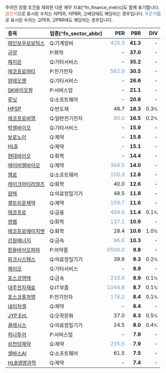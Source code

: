 주어진 정렬 조건을 제외한 다른 재무 지표[^fn_finance_metric]도 함께 표기합니다. <span style="color:tomato">붉은색</span>으로 표시된 수치는 저PER, 저PBR, 고배당에도 해당되는 경우입니다. <span style="color:cornflowerblue">푸른색</span>으로 표시된 수치는 고PER, 고PBR에도 해당되는 경우입니다.

| **종목** | **업종**[^fn_sector_abbr] | **PER** | **PBR** | **DIV** |
| :--- | :--- | --: | --: | --: |
| [레인보우로보틱스](/277810/) | Q:기계장비 | <span style="color:cornflowerblue">425.3</span> | **41.3** | - |
| [금양](/001570/) | P:화학 | - | **37.0** | - |
| [메지온](/140410/) | Q:기타서비스 | - | **35.2** | - |
| [에코프로머티](/450080/) | P:전기전자 | <span style="color:cornflowerblue">562.9</span> | **30.5** | - |
| [알테오젠](/196170/) | Q:기타서비스 | - | **26.6** | - |
| [SK바이오팜](/326030/) | P:서비스업 | - | **21.1** | - |
| [루닛](/328130/) | Q:소프트웨어 | - | **20.8** | - |
| [HPSP](/403870/) | Q:반도체 | 48.7 | **18.3** | 0.3<small>%</small> |
| [에코프로비엠](/247540/) | Q:일반전기전자 | <span style="color:cornflowerblue">80.0</span> | **16.5** | 0.2<small>%</small> |
| [박셀바이오](/323990/) | Q:기타서비스 | - | **15.9** | - |
| [보로노이](/310210/) | Q:제약 | - | **15.8** | - |
| [HLB](/028300/) | Q:제약 | - | **15.1** | - |
| [현대바이오](/048410/) | Q:화학 | - | **14.4** | - |
| [에이비엘바이오](/298380/) | Q:제약 | <span style="color:cornflowerblue">304.5</span> | **14.0** | - |
| [엠로](/058970/) | Q:소프트웨어 | <span style="color:cornflowerblue">100.3</span> | **12.8** | - |
| [레이크머티리얼즈](/281740/) | Q:화학 | 40.0 | **12.6** | - |
| [원텍](/336570/) | Q:의료정밀기기 | 48.5 | **11.8** | - |
| [셀트리온제약](/068760/) | Q:제약 | <span style="color:cornflowerblue">159.7</span> | **11.6** | - |
| [에코프로](/086520/) | Q:금융 | <span style="color:cornflowerblue">404.6</span> | **11.4** | 0.1<small>%</small> |
| [엔켐](/348370/) | Q:화학 | <span style="color:cornflowerblue">137.1</span> | **10.9** | - |
| [에코프로에이치엔](/383310/) | Q:화학 | 28.4 | **10.6** | 1.0<small>%</small> |
| [강원에너지](/114190/) | Q:금속 | <span style="color:cornflowerblue">96.6</span> | **10.3** | - |
| [한올바이오파마](/009420/) | P:의약품 | <span style="color:cornflowerblue">6500.0</span> | **9.8** | - |
| [파크시스템스](/140860/) | Q:의료정밀기기 | 39.6 | **9.3** | 0.2<small>%</small> |
| [제이오](/418550/) | Q:기타서비스 | - | **8.9** | - |
| [포스코엠텍](/009520/) | Q:금속 | <span style="color:cornflowerblue">210.8</span> | **8.9** | 0.1<small>%</small> |
| [대주전자재료](/078600/) | Q:IT부품 | <span style="color:cornflowerblue">1044.8</span> | **8.7** | 0.1<small>%</small> |
| [포스코퓨처엠](/003670/) | P:전기전자 | <span style="color:cornflowerblue">176.2</span> | **8.4** | 0.1<small>%</small> |
| [네이처셀](/007390/) | Q:제약 | - | **8.4** | - |
| [JYP Ent.](/035900/) | Q:오락문화 | 37.0 | **8.3** | 0.5<small>%</small> |
| [클래시스](/214150/) | Q:의료정밀기기 | 24.5 | **8.0** | 0.4<small>%</small> |
| [하나투어](/039130/) | P:서비스업 | - | **7.9** | - |
| [삼천당제약](/000250/) | Q:제약 | <span style="color:cornflowerblue">235.5</span> | **7.9** | - |
| [셀바스AI](/108860/) | Q:소프트웨어 | 61.5 | **7.5** | - |
| [HLB생명과학](/067630/) | Q:제약 | - | **7.4** | - |